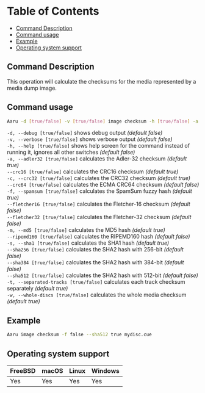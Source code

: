 # Table of Contents

- [Command Description](#command-description)
- [Command usage](#command-usage)
- [Example](#example)
- [Operating system support](#operating-system-support)

## Command Description

This operation will calculate the checksums for the media represented by a media dump image.

## Command usage

```bash
Aaru -d [true/false] -v [true/false] image checksum -h [true/false] -a [true/false] --crc16 [true/false] -c [true/false] --crc64 [true/false] -f [true/false] --fletcher16 [true/false] --fletcher32 [true/false] -m [true/false] --ripemd160 [true/false] -s [true/false] --sha256 [true/false] --sha384 [true/false] --sha512 [true/false] -t [true/false] -w [true/false] <image-path>
```

`-d, --debug [true/false]` shows debug output *(default false)*                            
`-v, --verbose [true/false]` shows verbose output *(default false)*                           
`-h, --help [true/false]` shows help screen for the command instead of running it, ignores all other switches *(default
false)*                                      
`-a, --adler32 [true/false]` calculates the Adler-32 checksum *(default true)*       
`--crc16 [true/false]` calculates the CRC16 checksum *(default true)*      
`-c, --crc32 [true/false]` calculates the CRC32 checksum *(default true)*        
`--crc64 [true/false]` calculates the ECMA CRC64 checksum *(default false)*              
`-f, --spamsum [true/false]` calculates the SpamSum fuzzy hash *(default true)*            
`--fletcher16 [true/false]` calculates the Fletcher-16 checksum *(default false)*              
`--fletcher32 [true/false]` calculates the Fletcher-32 checksum *(default false)*            
`-m, --md5 [true/false]` calculates the MD5 hash *(default true)*         
`--ripemd160 [true/false]` calculates the RIPEMD160 hash *(default false)*         
`-s, --sha1 [true/false]` calculates the SHA1 hash *(default true)*     
`--sha256 [true/false]` calculates the SHA2 hash with 256-bit *(default false)*       
`--sha384 [†rue/false]` calculates the SHA2 hash with 384-bit *(default false)*         
`--sha512 [true/false]` calculates the SHA2 hash with 512-bit *(default false)*         
`-t, --separated-tracks [true/false]` calculates each track checksum separately *(default true)*          
`-w, --whole-discs [true/false]` calculates the whole media checksum *(default true)*

## Example

```bash
Aaru image checksum -f false --sha512 true mydisc.cue
```

## Operating system support

| FreeBSD | macOS | Linux | Windows |
|---------|-------|-------|---------|
| Yes     | Yes   | Yes   | Yes     |
